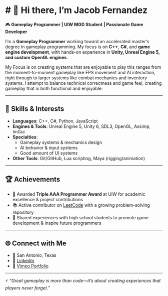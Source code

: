 # # 👋 Hi there, I’m Jacob Fernandez  

🎮 **Gameplay Programmer | UIW MGD Student | Passionate Game Developer**  

I’m a **Gameplay Programmer**  working toward an accelerated master’s degree in gameplay programming. My focus is on **C++**, **C#**, and **game engine development**, with hands-on experience in **Unity, Unreal Engine 5, and custom OpenGL engines**.  

My Focus is on creating systems that are enjoyable to play this ranges from the moment-to-moment gameplay like FPS movement and AI interaction, right through to larger systems like combat mechanics and inventory systems. I attempt to balance technical correctness and game feel, creating gameplay that is both functional and enjoyable.


---

## 🚀 Skills & Interests
- **Languages**: C++, C#, Python, JavaScript  
- **Engines & Tools**: Unreal Engine 5, Unity 6, SDL3, OpenGL, Assimp, ImGui  
- **Specialties**:  
  - Gameplay systems & mechanics design   
  - AI behavior & input systems    
  - Good amount of UI systems
- **Other Tools**: Git/GitHub, Lua scripting, Maya (rigging/animation)

---

## 🏆 Achievements
- 🥇 Awarded **Triple AAA Programmer Award** at UIW for academic excellence & project contributions  
- 📚 Active contributor on [LeetCode](https://leetcode.com/u/JakeUp/) with a growing problem-solving repository  
- 🎤 Shared experiences with high school students to promote game development & inspire future programmers  

---

## 🌐 Connect with Me
- 📍 San Antonio, Texas  
- 💼 [LinkedIn](https://linkedin.com/in/jacobfernandezprogrammer)  
- 🎥 [Vimeo Portfolio](https://vimeo.com/1078568958?share=copy)  

---

⚡ *“Great gameplay is more than code—it’s about creating experiences that players never forget.”*  


<!--
**JakeeUp/JakeeUp** is a ✨ _special_ ✨ repository because its `README.md` (this file) appears on your GitHub profile.

Here are some ideas to get you started:

- 🔭 I’m currently working on ...
- 🌱 I’m currently learning ...
- 👯 I’m looking to collaborate on ...
- 🤔 I’m looking for help with ...
- 💬 Ask me about ...
- 📫 How to reach me: ...
- 😄 Pronouns: ...
- ⚡ Fun fact: ...
-->
